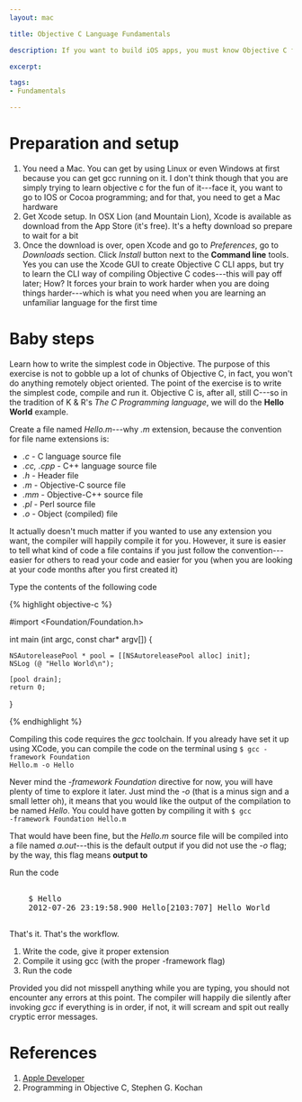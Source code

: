 ```yaml
---
layout: mac

title: Objective C Language Fundamentals

description: If you want to build iOS apps, you must know Objective C first.

excerpt: 

tags:
- Fundamentals

---
```




# Preparation and setup

1. You need a Mac. You can get by using Linux or even Windows at first because you can get gcc running on it. I don't think though that you are simply trying to learn objective c for the fun of it---face it, you want to go to IOS or Cocoa programming; and for that, you need to get a Mac hardware
2. Get Xcode setup. In OSX Lion (and Mountain Lion), Xcode is available as download from the App Store (it's free). It's a hefty download so prepare to wait for a bit
3. Once the download is over, open Xcode and go to *Preferences*, go to *Downloads* section. Click *Install* button next to the **Command line** tools. Yes you can use the Xcode GUI to create Objective C CLI apps, but try to learn the CLI way of compiling Objective C codes---this will pay off later; How? It forces your brain to work harder when you are doing things harder---which is what you need when you are learning an unfamiliar language for the first time

# Baby steps

Learn how to write the simplest code in Objective. The purpose of this exercise is not to gobble up a lot of chunks of Objective C, in fact, you won't do anything remotely object oriented. The point of the exercise is to write the simplest code, compile and run it. Objective C is, after all, still C---so in the tradition of K & R's *The C Programming language*, we will do the **Hello World** example.

Create a file named *Hello.m*---why *.m* extension, because the convention for file name extensions is:

- *.c* - C language source file
- *.cc, .cpp* -  C++ language source file
- *.h* - Header file
- *.m* - Objective-C source file
- *.mm* - Objective-C++ source file
- *.pl* - Perl source file
- *.o* - Object (compiled) file

It actually doesn't much matter if you wanted to use any extension you want, the compiler will happily compile it for you. However, it sure is easier to tell what kind of code a file contains if you just follow the convention---easier for others to read your code and easier for you (when you are looking at your code months after you first created it)

Type the contents of the following code

{% highlight objective-c %}

#import <Foundation/Foundation.h>

int main (int argc, const char* argv[]) {
	
	NSAutoreleasePool * pool = [[NSAutoreleasePool alloc] init];
	NSLog (@ "Hello World\n");
	
	[pool drain];
	return 0;
}

{% endhighlight %}

Compiling this code requires the *gcc* toolchain. If you already have set it up using XCode, you can compile the code on the terminal using <code class="codeblock">$ gcc -framework Foundation Hello.m -o Hello</code>

Never mind the *-framework Foundation* directive for now, you will have plenty of time to explore it later. Just mind the *-o* (that is a minus sign and a small letter oh), it means that you would like the output of the compilation to be named *Hello*. You could have gotten by compiling it with <code class="codeblock">$ gcc -framework Foundation Hello.m</code>

That would have been fine, but the *Hello.m* source file will be compiled into a file named *a.out*---this is the default output if you did not use the *-o* flag; by the way, this flag means **output to**

Run the code

<pre class='codeblock'>

	$ Hello
	2012-07-26 23:19:58.900 Hello[2103:707] Hello World

</pre>

That's it. That's the workflow. 

1. Write the code, give it proper extension
2. Compile it using gcc (with the proper -framework flag)
3. Run the code

Provided you did not misspell anything while you are typing, you should not encounter any errors at this point. The compiler will happily die silently after invoking *gcc* if everything is in order, if not, it will scream and spit out really cryptic error messages. 

# References

1. [Apple Developer](https://developer.apple.com/library/mac/#documentation/Cocoa/Reference/Foundation/Classes/NSString_Class/Reference/NSString.html)
2. Programming in Objective C, Stephen G. Kochan














